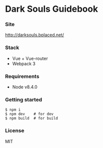 # Dark Souls Guidebook
### Site
http://darksouls.bplaced.net/

### Stack
- Vue + Vue-router
- Webpack 3

### Requirements
- Node v8.4.0

### Getting started
```
$ npm i
$ npm dev    # for dev
$ npm build  # for build
```

### License
MIT
